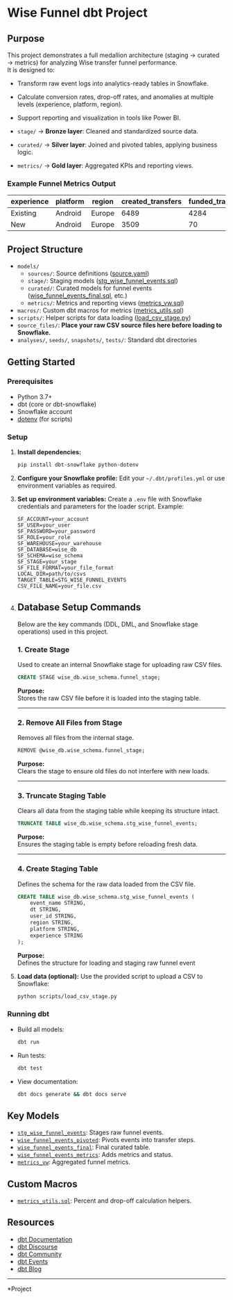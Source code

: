 # Wise Funnel dbt Project

## Purpose
This project demonstrates a full medallion architecture (staging → curated → metrics) for analyzing Wise transfer funnel performance.  
It is designed to:
- Transform raw event logs into analytics-ready tables in Snowflake.
- Calculate conversion rates, drop-off rates, and anomalies at multiple levels (experience, platform, region).
- Support reporting and visualization in tools like Power BI.

- `stage/` → **Bronze layer**: Cleaned and standardized source data.
- `curated/` → **Silver layer**: Joined and pivoted tables, applying business logic.
- `metrics/` → **Gold layer**: Aggregated KPIs and reporting views.

### Example Funnel Metrics Output

| experience | platform | region  | created_transfers | funded_transfers | completed_transfers | created_to_funded_pct | created_to_funded_dropoff_pct | funded_to_completed_pct | funded_to_completed_dropoff_pct |
|------------|----------|---------|-------------------|-------------------|---------------------|-----------------------|--------------------------------|-------------------------|----------------------------------|
| Existing   | Android  | Europe  | 6489              | 4284              | 2733                | 66.02                 | 33.98                          | 63.8                    | 36.2                             |
| New        | Android  | Europe  | 3509              | 70                | 62                  | 1.99                  | 98.01                          | 88.57                   | 11.43                            |



## Project Structure

- `models/`
  - `sources/`: Source definitions ([source.yaml](models/sources/source.yaml))
  - `stage/`: Staging models ([stg_wise_funnel_events.sql](models/stage/stg_wise_funnel_events.sql))
  - `curated/`: Curated models for funnel events ([wise_funnel_events_final.sql](models/curated/wise_funnel_events_final.sql), etc.)
  - `metrics/`: Metrics and reporting views ([metrics_vw.sql](models/metrics/metrics_vw.sql))
- `macros/`: Custom dbt macros for metrics ([metrics_utils.sql](macros/metrics_utils.sql))
- `scripts/`: Helper scripts for data loading ([load_csv_stage.py](scripts/load_csv_stage.py))
- `source_files/`: **Place your raw CSV source files here before loading to Snowflake.**
- `analyses/`, `seeds/`, `snapshots/`, `tests/`: Standard dbt directories

## Getting Started

### Prerequisites

- Python 3.7+
- dbt (core or dbt-snowflake)
- Snowflake account
- [dotenv](https://pypi.org/project/python-dotenv/) (for scripts)

### Setup

1. **Install dependencies:**
   ```sh
   pip install dbt-snowflake python-dotenv
   ```

2. **Configure your Snowflake profile:**
   Edit your `~/.dbt/profiles.yml` or use environment variables as required.

3. **Set up environment variables:**
   Create a `.env` file with Snowflake credentials and parameters for the loader script. Example:
   ```
   SF_ACCOUNT=your_account
   SF_USER=your_user
   SF_PASSWORD=your_password
   SF_ROLE=your_role
   SF_WAREHOUSE=your_warehouse
   SF_DATABASE=wise_db
   SF_SCHEMA=wise_schema
   SF_STAGE=your_stage
   SF_FILE_FORMAT=your_file_format
   LOCAL_DIR=path/to/csvs
   TARGET_TABLE=STG_WISE_FUNNEL_EVENTS
   CSV_FILE_NAME=your_file.csv
   ```

4. ## Database Setup Commands

    Below are the key commands (DDL, DML, and Snowflake stage operations) used in this project.
    
    ### 1. Create Stage

    Used to create an internal Snowflake stage for uploading raw CSV files.

    ```sql
    CREATE STAGE wise_db.wise_schema.funnel_stage;
    ```

    **Purpose:**  
    Stores the raw CSV file before it is loaded into the staging table.

    ---

    ### 2. Remove All Files from Stage

    Removes all files from the internal stage.

    ```sql
    REMOVE @wise_db.wise_schema.funnel_stage;
    ```

    **Purpose:**  
    Clears the stage to ensure old files do not interfere with new loads.

    ---

    ### 3. Truncate Staging Table

    Clears all data from the staging table while keeping its structure intact.

    ```sql
    TRUNCATE TABLE wise_db.wise_schema.stg_wise_funnel_events;
    ```

    **Purpose:**  
    Ensures the staging table is empty before reloading fresh data.

    ---

    ### 4. Create Staging Table

    Defines the schema for the raw data loaded from the CSV file.

    ```sql
    CREATE TABLE wise_db.wise_schema.stg_wise_funnel_events (
        event_name STRING,
        dt STRING,
        user_id STRING,
        region STRING,
        platform STRING,
        experience STRING
    );
    ```

    **Purpose:**  
    Defines the structure for loading and staging raw funnel event

5. **Load data (optional):**
   Use the provided script to upload a CSV to Snowflake:
   ```sh
   python scripts/load_csv_stage.py
   ```

### Running dbt

- Build all models:
  ```sh
  dbt run
  ```
- Run tests:
  ```sh
  dbt test
  ```
- View documentation:
  ```sh
  dbt docs generate && dbt docs serve
  ```

## Key Models

- [`stg_wise_funnel_events`](models/stage/stg_wise_funnel_events.sql): Stages raw funnel events.
- [`wise_funnel_events_pivoted`](models/curated/wise_funnel_events_pivoted.sql): Pivots events into transfer steps.
- [`wise_funnel_events_final`](models/curated/wise_funnel_events_final.sql): Final curated table.
- [`wise_funnel_events_metrics`](models/curated/wise_funnel_events_metrics.sql): Adds metrics and status.
- [`metrics_vw`](models/metrics/metrics_vw.sql): Aggregated funnel metrics.

## Custom Macros

- [`metrics_utils.sql`](macros/metrics_utils.sql): Percent and drop-off calculation helpers.

## Resources

- [dbt Documentation](https://docs.getdbt.com/docs/introduction)
- [dbt Discourse](https://discourse.getdbt.com/)
- [dbt Community](https://getdbt.com/community)
- [dbt Events](https://events.getdbt.com)
- [dbt Blog](https://blog.getdbt.com/)

---
*Project